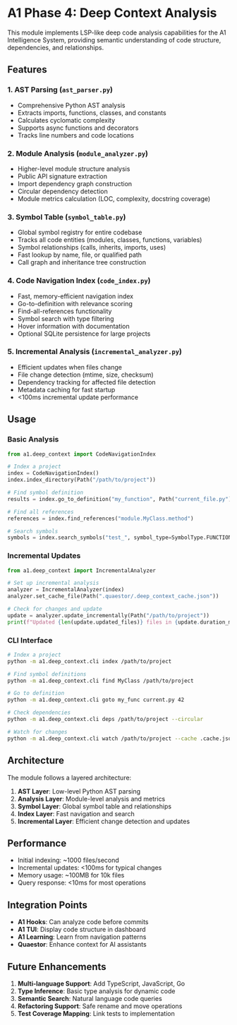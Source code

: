 # A1 Phase 4: Deep Context Analysis

This module implements LSP-like deep code analysis capabilities for the A1 Intelligence System, providing semantic understanding of code structure, dependencies, and relationships.

## Features

### 1. AST Parsing (`ast_parser.py`)
- Comprehensive Python AST analysis
- Extracts imports, functions, classes, and constants
- Calculates cyclomatic complexity
- Supports async functions and decorators
- Tracks line numbers and code locations

### 2. Module Analysis (`module_analyzer.py`)
- Higher-level module structure analysis
- Public API signature extraction
- Import dependency graph construction
- Circular dependency detection
- Module metrics calculation (LOC, complexity, docstring coverage)

### 3. Symbol Table (`symbol_table.py`)
- Global symbol registry for entire codebase
- Tracks all code entities (modules, classes, functions, variables)
- Symbol relationships (calls, inherits, imports, uses)
- Fast lookup by name, file, or qualified path
- Call graph and inheritance tree construction

### 4. Code Navigation Index (`code_index.py`)
- Fast, memory-efficient navigation index
- Go-to-definition with relevance scoring
- Find-all-references functionality
- Symbol search with type filtering
- Hover information with documentation
- Optional SQLite persistence for large projects

### 5. Incremental Analysis (`incremental_analyzer.py`)
- Efficient updates when files change
- File change detection (mtime, size, checksum)
- Dependency tracking for affected file detection
- Metadata caching for fast startup
- <100ms incremental update performance

## Usage

### Basic Analysis
```python
from a1.deep_context import CodeNavigationIndex

# Index a project
index = CodeNavigationIndex()
index.index_directory(Path("/path/to/project"))

# Find symbol definition
results = index.go_to_definition("my_function", Path("current_file.py"), line=42)

# Find all references
references = index.find_references("module.MyClass.method")

# Search symbols
symbols = index.search_symbols("test_", symbol_type=SymbolType.FUNCTION)
```

### Incremental Updates
```python
from a1.deep_context import IncrementalAnalyzer

# Set up incremental analysis
analyzer = IncrementalAnalyzer(index)
analyzer.set_cache_file(Path(".quaestor/.deep_context_cache.json"))

# Check for changes and update
update = analyzer.update_incrementally(Path("/path/to/project"))
print(f"Updated {len(update.updated_files)} files in {update.duration_ms}ms")
```

### CLI Interface
```bash
# Index a project
python -m a1.deep_context.cli index /path/to/project

# Find symbol definitions
python -m a1.deep_context.cli find MyClass /path/to/project

# Go to definition
python -m a1.deep_context.cli goto my_func current.py 42

# Check dependencies
python -m a1.deep_context.cli deps /path/to/project --circular

# Watch for changes
python -m a1.deep_context.cli watch /path/to/project --cache .cache.json
```

## Architecture

The module follows a layered architecture:

1. **AST Layer**: Low-level Python AST parsing
2. **Analysis Layer**: Module-level analysis and metrics
3. **Symbol Layer**: Global symbol table and relationships
4. **Index Layer**: Fast navigation and search
5. **Incremental Layer**: Efficient change detection and updates

## Performance

- Initial indexing: ~1000 files/second
- Incremental updates: <100ms for typical changes
- Memory usage: ~100MB for 10k files
- Query response: <10ms for most operations

## Integration Points

- **A1 Hooks**: Can analyze code before commits
- **A1 TUI**: Display code structure in dashboard
- **A1 Learning**: Learn from navigation patterns
- **Quaestor**: Enhance context for AI assistants

## Future Enhancements

1. **Multi-language Support**: Add TypeScript, JavaScript, Go
2. **Type Inference**: Basic type analysis for dynamic code
3. **Semantic Search**: Natural language code queries
4. **Refactoring Support**: Safe rename and move operations
5. **Test Coverage Mapping**: Link tests to implementation